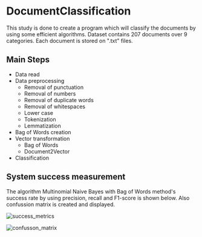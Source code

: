 # DocumentClassification

This study is done to create a program which will classify the documents by using some efficient algorithms. Dataset contains 207 documents over 9 categories. Each document is
stored on ".txt" files.

## Main Steps

- Data read
- Data preprocessing
  - Removal of punctuation
  - Removal of numbers
  - Removal of duplicate words
  - Removal of whitespaces
  - Lower case
  - Tokenization
  - Lemmatization
- Bag of Words creation
- Vector transformation
  - Bag of Words
  - Document2Vector
- Classification

## System success measurement

The algorithm Multinomial Naive Bayes with Bag of Words method's success rate by using precision, recall and F1-score is shown below. Also confussion matrix is created and
displayed.

![success_metrics](https://user-images.githubusercontent.com/57035819/129564173-5aced893-d0d4-468e-93b5-c831f70af1b0.png)

![confusson_matrix](https://user-images.githubusercontent.com/57035819/129564203-26384052-539b-49d5-8181-4de5daa82201.png)


